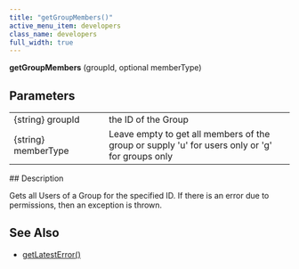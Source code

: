 ```yaml
---
title: "getGroupMembers()"
active_menu_item: developers
class_name: developers
full_width: true
---
```



**getGroupMembers** (groupId, optional memberType)

## Parameters

<table>
<tr>
<td width="183">
{string} groupId

</td>
<td width="15">
</td>
<td width="682">
the ID of the Group

</td>
</tr>
<tr>
<td width="183">
{string} memberType

</td>
<td width="15">
</td>
<td width="682">
Leave empty to get all members of the group or supply 'u' for users only or 'g' for groups only

</td>
</tr>
</table>
## Description

Gets all Users of a Group for the specified ID. If there is an error due to permissions, then an exception is thrown.

     
   

## See Also

 - [getLatestError()](/developers/documentation/scripting-apis/server-side-api/ssj-object/miscellaneous/getlatesterror)

